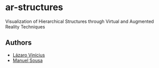 # ar-structures
Visualization of Hierarchical Structures through Virtual and Augmented Reality Techniques

## Authors
- [Lázaro Vinícius](https://github.com/lazavini)
- [Manuel Sousa](https://github.com/MGCSousa)
